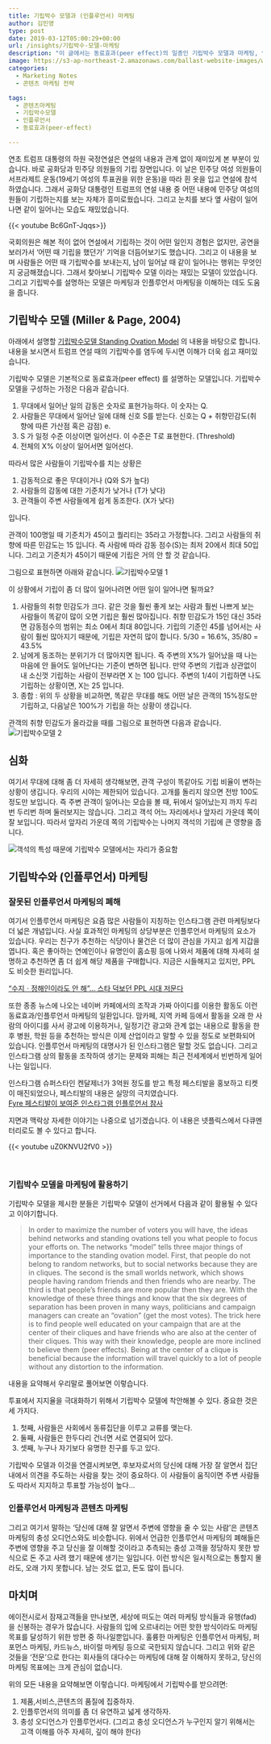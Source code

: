 ```yaml
---
title: 기립박수 모델과 (인플루언서) 마케팅 
author: 김민영
type: post
date: 2019-03-12T05:00:29+00:00
url: /insights/기립박수-모델-마케팅
description: "이 글에서는 동료효과(peer effect)의 일종인 기립박수 모델과 마케팅, 인플루언서마케팅, 콘텐츠 마케팅의 관계를 살펴봅니다. "
image: https://s3-ap-northeast-2.amazonaws.com/ballast-website-images/wp-content/uploads/2019/03/12165226/somodel2-feat.jpeg
categories:
  - Marketing Notes
  - 콘텐츠 마케팅 전략

tags:
  - 콘텐츠마케팅
  - 기립박수모델
  - 인플루언서
  - 동료효과(peer-effect)

---
```




연초 트럼프 대통령의 하원 국정연설은 연설의 내용과 관계 없이 재미있게 본 부분이 있습니다. 바로 공화당과 민주당 의원들의 기립 장면입니다. 
이 날은 민주당 여성 의원들이 서프라제트 운동(19세기 여성의 투표권을 위한 운동)을 따라 흰 옷을 입고 연설에 참석하였습니다. 그래서 공화당 대통령인 트럼프의 연설 내용 중 어떤 내용에 민주당 여성의원들이 기립하는지를 보는 자체가 흥미로웠습니다. 그리고 눈치를 보다 옆 사람이 일어나면 같이 일어나는 모습도 재밌었습니다. 

{{< youtube Bc6GnT-Jqqs>}}


국회의원은 해본 적이 없어 연설에서 기립하는 것이 어떤 일인지 경험은 없지만, 공연을 보러가서 ‘어떤 때 기립을 했던가’ 기억을 더듬어보기도 했습니다. 그리고 이 내용을 보며 사람들은 어떤 때 기립박수를 보내는지, 남이 일어날 때 같이 일어나는 행위는 무엇인지 궁금해졌습니다. 그래서 찾아보니 기립박수 모델 이라는 재밌는 모델이 있었습니다. 
그리고 기립박수를 설명하는 모델은 마케팅과 인플루언서 마케팅을 이해하는 데도 도움을 줍니다. 


## 기립박수 모델 (Miller & Page, 2004) 

아래에서 설명할 [기립박수모델 Standing Ovation Model](https://sites.google.com/site/standingovationmodel/home) 의 내용을 바탕으로 합니다. 
내용을 보시면서 트럼프 연설 때의 기립박수를 염두에 두시면 이해가 더욱 쉽고 재미있습니다. 

기립박수 모델은 기본적으로 동료효과(peer effect) 를 설명하는 모델입니다. 기립박수 모델을 구성하는 가정은 다음과 같습니다. 

1. 무대에서 일어난 일의 감동은 숫자로 표현가능하다. 이 숫자는 Q.   
2. 사람들은 무대에서 일어난 일에 대해 신호 S를 받는다. 신호는 Q + 취향민감도(취향에 따른 가산점 혹은 감점) e.
3. S  가 일정 수준 이상이면 일어선다. 이 수준은 T로 표현한다. (Threshold)
4. 전체의 X% 이상이 일어서면 일어선다. 

따라서 많은 사람들이 기립박수를 치는 상황은 

1. 감동적으로 좋은 무대이거나 (Q와 S가 높다)
2. 사람들의 감동에 대한 기준치가 낮거나 (T가 낮다)
3. 관객들이 주변 사람들에게 쉽게 동조한다. (X가 낮다)

입니다. 

관객이 100명일 때 
기준치가 45이고 퀄리티는 35라고 가정합니다. 그리고 사람들의 취향에 따른 민감도는 15 입니다. 즉 사람에 따라 감동 점수(S)는 최저 20에서 최대 50입니다. 그리고 기준치가 45이기 때문에 기립은 거의 안 할 것 같습니다. 

그림으로 표현하면 아래와 같습니다. 
![기립박수모델 1 ](https://s3-ap-northeast-2.amazonaws.com/ballast-website-images/wp-content/uploads/2019/03/12164809/somodel1.jpg)


이 상황에서 기립이 좀 더 많이 일어나려면 어떤 일이 일어나면 될까요? 
1. 사람들의 취향 민감도가 크다. 같은 것을 훨씬 좋게 보는 사람과 훨씬 나쁘게 보는 사람들이 똑같이 많이 오면 기립은 훨씬 많아집니다. 취향 민감도가 15인 대신 35라면 감동점수의 범위는 최소 0에서 최대 80입니다. 기립의 기준인 45를 넘어서는 사람이 훨씬 많아지기 때문에, 기립은 자연히 많이 합니다. 5/30 = 16.6%, 35/80 = 43.5% 
2. 남에게 동조하는 분위기가 더 많아지면 됩니다. 즉 주변의 X%가 일어났을 때 나는 마음에 안 들어도 일어난다는 기준이 변하면 됩니다. 만약 주변의 기립과 상관없이 내 소신껏 기립하는 사람이 전부라면 X 는 100 입니다. 주변의 1/4이 기립하면 나도 기립하는 상황이면, X는 25 입니다. 
3. 종합 : 위의 두 상황을 비교하면, 똑같은 무대를 해도 어떤 날은 관객의 15%정도만 기립하고, 다음날은 100%가 기립을 하는 상황이 생깁니다. 

관객의 취향 민감도가 올라갔을 때를 그림으로 표현하면 다음과 같습니다. 
![기립박수모델 2 ](https://s3-ap-northeast-2.amazonaws.com/ballast-website-images/wp-content/uploads/2019/03/12164810/somodel2.jpg)


## 심화 
여기서 무대에 대해 좀 더 자세히 생각해보면, 관객 구성이 똑같아도 기립 비율이 변하는 상황이 생깁니다. 우리의 시야는 제한되어 있습니다. 고개를 돌리지 않으면 전방 100도 정도만 보입니다. 즉 주변 관객이 일어나는 모습을 볼 때, 뒤에서 일어났는지 까지 두리번 두리번 하며 둘러보지는 않습니다. 그리고 객석 어느 자리에서나 앞자리 가운데 쪽이 잘 보입니다. 따라서 앞자리 가운데 쪽의 기립박수는 나머지 객석의 기립에 큰 영향을 줍니다. 

![객석의 특성 때문에 기립박수 모델에서는 자리가 중요함 ](https://s3-ap-northeast-2.amazonaws.com/ballast-website-images/wp-content/uploads/2019/03/12164811/somodel3.jpg)


## 기립박수와 (인플루언서) 마케팅 

### 잘못된 인플루언서 마케팅의 폐해 
여기서 인플루언서 마케팅은 요즘 많은 사람들이 지칭하는 인스타그램 관련 마케팅보다 더 넓은 개념입니다. 사실 효과적인 마케팅의 상당부분은 인플루언서 마케팅의 요소가 있습니다. 우리는 친구가 추천하는 식당이나 물건은 더 많이 관심을 가지고 쉽게 지갑을 엽니다. 혹은 좋아하는 연예인이나 유명인이 홈쇼핑 등에 나와서 제품에 대해 자세히 설명하고 추천하면 좀 더 쉽게 해당 제품을 구매합니다. 지금은 시들해지고 있지만, PPL 도 비슷한 원리입니다. 

[“수지ㆍ정해인이라도 안 해”… 스타 덕보던 PPL 시대 저문다](http://m.hankookilbo.com/News/Read/201902260240322334?did=NA&dtype=1&dtypecode=1634&prnewsid=201903041515316888)

또한 종종 뉴스에 나오는 네이버 카페에서의 조작과 가짜 아이디를 이용한 활동도 이런 동료효과/인플루언서 마케팅의 일환입니다. 맘카페, 지역 카페 등에서 활동을 오래 한 사람의 아이디를 사서 광고에 이용하거나, 일정기간 광고와 관계 없는 내용으로 활동을 한 후 병원, 학원 등을 추천하는 방식은 이제 산업이라고 말할 수 있을 정도로 보편화되어 있습니다. 
인플루언서 마케팅의 대명사가 된 인스타그램은 말할 것도 없습니다. 그리고 인스타그램 상의 활동을 조작하여 생기는 문제와 피해는 최근 전세계에서 빈번하게 일어나는 일입니다. 

인스타그램 슈퍼스타인 켄달제너가 3억원 정도를 받고 특정 페스티발을 홍보하고 티켓이 매진되었으나, 페스티발의 내용은 실망의 극치였습니다.  
[Fyre 페스티발이 보여준 인스타그램 인플루언서 참사](https://www.bbc.com/news/46945662)

지면과 맥락상 자세한 이야기는 나중으로 넘기겠습니다. 이 내용은 넷플릭스에서 다큐멘터리로도 볼 수 있다고 합니다. 

{{< youtube uZ0KNVU2fV0 >}}

&nbsp;
### 기립박수 모델을 마케팅에 활용하기 

기립박수 모델을 제시한 분들은 기립박수 모델이 선거에서 다음과 같이 활용될 수 있다고 이야기합니다. 

> In order to maximize the number of voters you will have, the ideas behind networks and standing ovations tell you what people to focus your efforts on. The networks “model” tells three major things of importance to the standing ovation model. First, that people do not belong to random networks, but to social networks because they are in cliques. The second is the small worlds network, which shows people having random friends and then friends who are nearby. The third is that people’s friends are more popular then they are. With the knowledge of these three things and know that the six degrees of separation has been proven in many ways, politicians and campaign managers can create an “ovation” (get the most votes). The trick here is to find people well educated on your campaign that are at the center of their cliques and have friends who are also at the center of their cliques. This way with their knowledge, people are more inclined to believe them (peer effects). Being at the center of a clique is beneficial because the information will travel quickly to a lot of people without any distortion to the information. 


내용을 요약해서 우리말로 풀어보면 이렇습니다. 

투표에서 지지율을 극대화하기 위해서 기립박수 모델에 착안해볼 수 있다. 중요한 것은 세 가지다. 

1. 첫째, 사람들은 사회에서 동류집단을 이루고 교류를 맺는다. 
2. 둘째, 사람들은 한두다리 건너면 서로 연결되어 있다. 
3. 셋째, 누구나 자기보다 유명한 친구를 두고 있다. 

기립박수 모델과 이것을 연결시켜보면, 후보자로서의 당신에 대해 가장 잘 알면서 집단 내에서 의견을 주도하는 사람을 찾는 것이 중요하다. 이 사람들이 움직이면 주변 사람들도 따라서 지지하고 투표할 가능성이 높다… 

### 인플루언서 마케팅과 콘텐츠 마케팅 

그리고 여기서 말하는 ‘당신에 대해 잘 알면서 주변에 영향을 줄 수 있는 사람’은 콘텐츠 마케팅의 충성 오디언스와도 비슷합니다. 위에서 언급한 인플루언서 마케팅의 폐해들은 주변에 영향을 주고 당신을 잘 이해할 것이라고 추측되는 충성 고객을 정당하지 못한 방식으로 돈 주고 사려 했기 때문에 생기는 일입니다. 이런 방식은 일시적으로는 통할지 몰라도, 오래 가지 못합니다. 남는 것도 없고, 돈도 많이 듭니다. 


## 마치며 
에이전시로서 잠재고객들을 만나보면, 세상에 떠도는 여러 마케팅 방식들과 유행(fad)을 신봉하는 경우가 많습니다. 사람들의 입에 오르내리는 어떤 핫한 방식이라도 마케팅 목표를 달성하기 위한 방편 중 하나일뿐입니다. 훌륭한 마케팅은 인플루언서 마케팅, 퍼포먼스 마케팅, 카드뉴스, 바이럴 마케팅 등으로 국한되지 않습니다. 그리고 위와 같은 것들을 ‘전문’으로 한다는 회사들의 대다수는 마케팅에 대해 잘 이해하지 못하고, 당신의 마케팅 목표에는 크게 관심이 없습니다. 

위의 모든 내용을 요약해보면 이렇습니다. 
마케팅에서 기립박수를 받으려면:

1. 제품,서비스,콘텐츠의 품질에 집중하자. 
2. 인플루언서의 의미를 좀 더 유연하고 넓게 생각하자. 
3. 충성 오디언스가 인플루언서다. (그리고 충성 오디언스가 누구인지 알기 위해서는 고객 이해를 아주 자세히, 깊이 해야 한다) 

